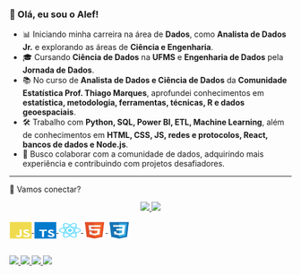### 👋 Olá, eu sou o Alef!  

- 📊 Iniciando minha carreira na área de **Dados**, como **Analista de Dados Jr.** e explorando as áreas de **Ciência e Engenharia**.  
- 🎓 Cursando **Ciência de Dados** na **UFMS** e **Engenharia de Dados** pela **Jornada de Dados**.  
- 📚 No curso de **Analista de Dados e Ciência de Dados** da **Comunidade Estatística Prof. Thiago Marques**, aprofundei conhecimentos em **estatística, metodologia, ferramentas, técnicas, R e dados geoespaciais**.  
- 🛠️ Trabalho com **Python, SQL, Power BI, ETL, Machine Learning**, além de conhecimentos em **HTML, CSS, JS, redes e protocolos, React, bancos de dados e Node.js**.  
- 🤝 Busco colaborar com a comunidade de dados, adquirindo mais experiência e contribuindo com projetos desafiadores.  

---
💬 Vamos conectar?  

<div align="center">
<a href="https://github.com/Alef-Hde-SouzaN">
<img height="180em" src="https://github-readme-stats.vercel.app/api?username=Alef-Hde-SouzaN&show_icons=true&theme=dracula&include_all_commits=true&count_private=true"/>
<img height="180em" src="https://github-readme-stats.vercel.app/api/top-langs/?username=Alef-Hde-SouzaN&layout=compact&langs_count=7&theme=dracula"/>
</div>

<div style="display: inline_block"><br>
<img align="center" alt="Dev-Js" height="30" width="40" src="https://raw.githubusercontent.com/devicons/devicon/master/icons/javascript/javascript-plain.svg">
<img align="center" alt="Dev-Ts" height="30" width="40" src="https://raw.githubusercontent.com/devicons/devicon/master/icons/typescript/typescript-plain.svg">
<img align="center" alt="Dev-React" height="30" width="40" src="https://raw.githubusercontent.com/devicons/devicon/master/icons/react/react-original.svg">
<img align="center" alt="Dev-HTML" height="30" width="40" src="https://raw.githubusercontent.com/devicons/devicon/master/icons/html5/html5-original.svg">
<img align="center" alt="Dev-CSS" height="30" width="40" src="https://raw.githubusercontent.com/devicons/devicon/master/icons/css3/css3-original.svg">
</div>

##

<div>
  
<a href="https://www.instagram.com/alef_hd.souza/" target="_blank">
  <img src="https://img.shields.io/badge/-Instagram-%23E4405F?style=for-the-badge&logo=instagram&logoColor=white">
</a>
<a href="mailto:alef.hs.nascimento@gmail.com" target="_blank">
  <img src="https://img.shields.io/badge/-Gmail-%23333?style=for-the-badge&logo=gmail&logoColor=white">
</a>
<a href="https://www.linkedin.com/in/alef-souza-tech/" target="_blank">
  <img src="https://img.shields.io/badge/-LinkedIn-%230077B5?style=for-the-badge&logo=linkedin&logoColor=white">
</a>
<a href="https://api.whatsapp.com/send?phone=5567998970149" target="_blank">
  <img src="https://img.shields.io/badge/WhatsApp-25D366?style=for-the-badge&logo=whatsapp&logoColor=white">
</a>

</div>

